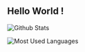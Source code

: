 

<!--
**master4019/master4019** is a ✨ _special_ ✨ repository because its `README.md` (this file) appears on your GitHub profile.

Here are some ideas to get you started:

- 🔭 I’m currently working on ...
- 🌱 I’m currently learning ...
- 👯 I’m looking to collaborate on ...
- 🤔 I’m looking for help with ...
- 💬 Ask me about ...
- 📫 How to reach me: ...
- 😄 Pronouns: ...
- ⚡ Fun fact: ...
-->
## Hello World !

<!-- 概览数据 -->
![Github Stats](https://github-readme-stats.vercel.app/api?username=master4019&show_icons=true&theme=dark&count_private=true)

<!-- 语言数据 -->
![Most Used Languages](https://github-readme-stats.vercel.app/api/top-langs/?username=master4019&theme=dark&layout=compact)

